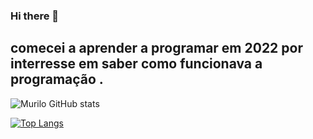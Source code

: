 ### Hi there 👋

<!--
**muriloeising/Muriloeising** is a ✨ _special_ ✨ repository because its `README.md` (this file) appears on your GitHub profile.

Here are some ideas to get you started:

- 🔭 I’m currently working on ...
- 🌱 I’m currently learning ...
- 👯 I’m looking to collaborate on ...
- 🤔 I’m looking for help with ...
- 💬 Ask me about ...
- 📫 How to reach me: ...
- 😄 Pronouns: ...
- ⚡ Fun fact: ...
-->
## comecei a aprender a programar em 2022 por interresse em saber como funcionava a programação .
![Murilo GitHub stats](https://github-readme-stats.vercel.app/api?username=muriloeising&count_private=true)

[![Top Langs](https://github-readme-stats.vercel.app/api/top-langs/?username=muriloeising&layout=compact)](https://github.com/muriloeising/github-readme-stats)
